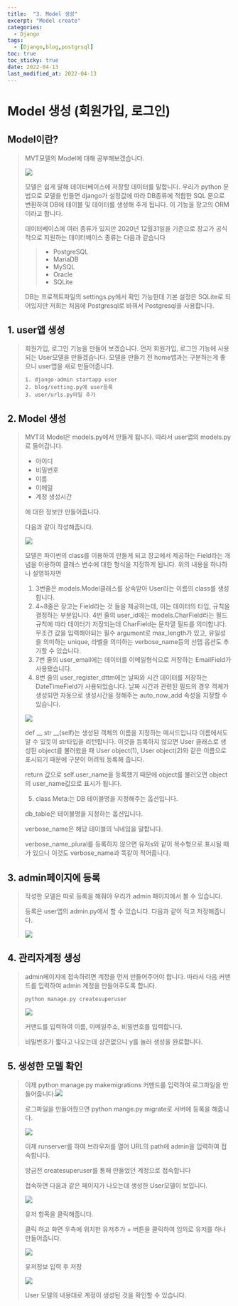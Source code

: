 ```yaml
---
title:  "3. Model 생성"
excerpt: "Model create"
categories:
  - Django 
tags:
  - [Django,blog,postgrsql]
toc: true
toc_sticky: true
date: 2022-04-13
last_modified_at: 2022-04-13
---
```

# Model 생성 (회원가입, 로그인)

##  Model이란?

> MVT모델의 Model에 대해 공부해보겠습니다.
>
> ![](https://img1.daumcdn.net/thumb/R1280x0/?scode=mtistory2&fname=https%3A%2F%2Fblog.kakaocdn.net%2Fdn%2Fd3wTQI%2FbtqROeURiGg%2FJhQIGJXtiDMAKUh8jxLE2K%2Fimg.jpg)
>
> 모델은 쉽게 말해 데이터베이스에 저장할 데이터를 말합니다. 우리가 python 문법으로 모델을 만들면 django가 설정값에 따라 DB종류에 적합한 SQL 문으로 변환하여 DB에 테이블 및 데이터를 생성해 주게 됩니다. 이 기능을 장고의 ORM이라고 합니다.
>
> 데이터베이스에 여러 종류가 있지만 2020년 12월31일을 기준으로 장고가 공식적으로 지원하는 데이터베이스 종류는 다음과 같습니다
>
> > - PostgreSQL
> > - MariaDB
> > - MySQL
> > - Oracle
> > - SQLite
>
> DB는 프로젝트파일의 settings.py에서 확인 가능한데 기본 설정은 SQLite로 되어있지만 저희는 처음에 Postgresql로 바꿔서 Postgresql을 사용합니다.

## 1. user앱 생성

> 회원가입, 로그인 기능을 만들어 보겠습니다. 먼저 회원가입, 로그인 기능에 사용되는 User모델을 만들겠습니다. 모델을 만들기 전 home앱과는 구분하는게 좋으니 user앱을 새로 만들어줍니다.
>
> ~~~
> 1. django-admin startapp user
> 2. blog/setting.py에 user등록
> 3. user/urls.py파일 추가
> ~~~

## 2. Model 생성

>MVT의 Model은 models.py에서 만들게 됩니다. 따라서 user앱의 models.py로 들어갑니다.
>
>- 아이디
>- 비밀번호
>- 이름
>- 이메일
>- 계정 생성시간
>
>에 대한 정보만 만들어줍니다.
>
>다음과 같이 작성해줍니다.
>
>![](https://img1.daumcdn.net/thumb/R1280x0/?scode=mtistory2&fname=https%3A%2F%2Fblog.kakaocdn.net%2Fdn%2FUY5bM%2FbtqR6uIcV3g%2FoqmJocftMK5nDU0q30LVm1%2Fimg.png)
>
>모델은 파이썬의 class를 이용하여 만들게 되고 장고에서 제공하는 Field라는 개념을 이용하여 클래스 변수에 대한 형식을 지정하게 됩니다. 위의 내용을 하나하나 설명하자면
>
>1. 3번줄은 models.Model클래스를 상속받아 User라는 이름의 class를 생성합니다.
>2. 4~8줄은 장고는 Field라는 것 들을 제공하는데, 이는 데이터의 타입, 규칙을 결정하는 부분입니다. 4번 줄의 user_id에는 models.CharField라는 필드 규칙에 따라 데이터가 저장되는데 CharField는 문자열 필드를 의미합니다. 무조건 값을 입력해야되는 필수 argument로 max_length가 있고, 유일성을 의미하는 unique, 라벨을 의미하는 verbose_name등의 선탭 옵션도 추가할 수 있습니다.
>3. 7번 줄의 user_email에는 데이터를 이메일형식으로 저장하는 EmailField가 사용됐습니다.
>4. 8번 줄의 user_register_dttm에는 날짜와 시간 데이터를 저장하는 DateTimeField가 사용되었습니다. 날짜 시간과 관련된 필드의 경우 객체가 생성되면 자동으로 생성시간을 정해주는  auto_now_add 속성을 지정할 수 있습니다.
>
>![](https://img1.daumcdn.net/thumb/R1280x0/?scode=mtistory2&fname=https%3A%2F%2Fblog.kakaocdn.net%2Fdn%2FdFuYsT%2FbtqRL4rsCYd%2FtVQrgX8VXoL6pWy5NiOwcK%2Fimg.png)
>
>def __ str __(self)는 생성된 객체의 이름을 지정하는 메서드입니다 이름에서도 알 수 있듯이 str타입을 리턴합니다. 이것을 등록하지 않으면 User 클래스로 생성된 object를 불러왔을 때 User object(1), User object(2)와 같은 이름으로 표시되기 때문에 구분이 어려워 등록해 줍니다.
>
>return 값으로 self.user_name을 등록했기 때문에 object를 불러오면 object의 user_name값으로 표시가 됩니다.
>
>5. class Meta:는 DB 테이블명을 지정해주는 옵션입니다.
>
>   db_table은 테이블명을 지정하는 옵션입니다.
>
>   verbose_name은 해당 테이블의 닉네임을 말합니다.
>
>   verbose_name_plural를 등록하지 않으면 유저s와 같이 복수형으로 표시될 때가 있으니 이것도 verbose_name과 똑같이 적어줍니다.

## 3. admin페이지에 등록

> 작성한 모델은 따로 등록을 해줘야 우리가 admin 페이지에서 볼 수 있습니다.
>
> 등록은 user앱의 admin.py에서 할 수 있습니다. 다음과 같이 적고 저정해줍니다.
>
> ![](https://img1.daumcdn.net/thumb/R1280x0/?scode=mtistory2&fname=https%3A%2F%2Fblog.kakaocdn.net%2Fdn%2Fb3LrzV%2FbtqR3SP9yXi%2FxXQvA8nnIOLMte4ApKsU7k%2Fimg.png)

## 4. 관리자계정 생성

> admin페이지에 접속하려면 계정을 먼저 만들어주어야 합니다. 따라서 다음 커맨드를 입력하여 admin 계정을 만들어주도록 합니다.
>
> ~~~
> python manage.py createsuperuser
> ~~~
>
> ![](https://img1.daumcdn.net/thumb/R1280x0/?scode=mtistory2&fname=https%3A%2F%2Fblog.kakaocdn.net%2Fdn%2Fc06WAs%2FbtqROe8i7VW%2FkWIOBG71ayK5ukdswOiGCk%2Fimg.png)
>
> 커맨드를 입력하여 이름, 이메일주소, 비밀번호를 입력합니다.
>
> 비밀번호가 짧다고 나오는데 상관없으니 y를 눌러 생성을 완료합니다.

## 5. 생성한 모델 확인

> 이제 python manage.py makemigrations 커맨드를 입력하여 로그파일을 만들어줍니다.![](https://ifh.cc/g/oZw3TJ.jpg)
>
> 로그파일을 만들어줬으면 python mange.py migrate로 서버에 등록을 해줍니다.
>
> ![](https://ifh.cc/g/y0p21c.png)
>
> 이제 runserver를 하여 브라우저를 열어 URL의 path에 admin을 입력하여 접속합니다.
>
> 방금전 createsuperuser를 통해 만들었던 계정으로 접속합니다
>
> 접속하면 다음과 같은 페이지가 나오는데 생성한 User모델이 보입니다.
>
> ![](https://img1.daumcdn.net/thumb/R1280x0/?scode=mtistory2&fname=https%3A%2F%2Fblog.kakaocdn.net%2Fdn%2FbcWX08%2FbtqROdImeFE%2FSK6QFwlPyrRIz3tGrYq2oK%2Fimg.jpg)
>
> 유저 항목을 클릭해줍니다.
>
> 클릭 하고 화면 우측에 위치한 유저추가 + 버튼을 클릭하여 임의로 유저를 하나 만들어줍니다.
>
> ![](https://ifh.cc/g/4nnVTl.png)
>
> 유저정보 입력 후 저장
>
> ![](https://ifh.cc/g/3MWOHy.jpg)
>
> User 모델의 내용대로 계정이 생성된 것을 확인할 수 있습니다.

